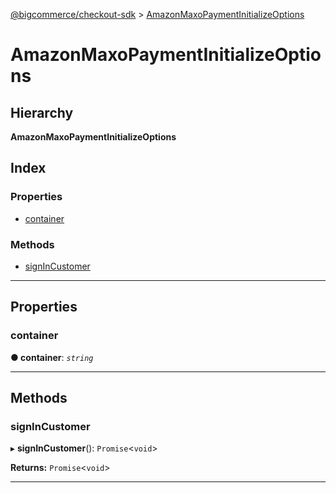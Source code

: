 [@bigcommerce/checkout-sdk](../README.md) > [AmazonMaxoPaymentInitializeOptions](../interfaces/amazonmaxopaymentinitializeoptions.md)

# AmazonMaxoPaymentInitializeOptions

## Hierarchy

**AmazonMaxoPaymentInitializeOptions**

## Index

### Properties

* [container](amazonmaxopaymentinitializeoptions.md#container)

### Methods

* [signInCustomer](amazonmaxopaymentinitializeoptions.md#signincustomer)

---

## Properties

<a id="container"></a>

###  container

**● container**: *`string`*

___

## Methods

<a id="signincustomer"></a>

###  signInCustomer

▸ **signInCustomer**(): `Promise`<`void`>

**Returns:** `Promise`<`void`>

___

